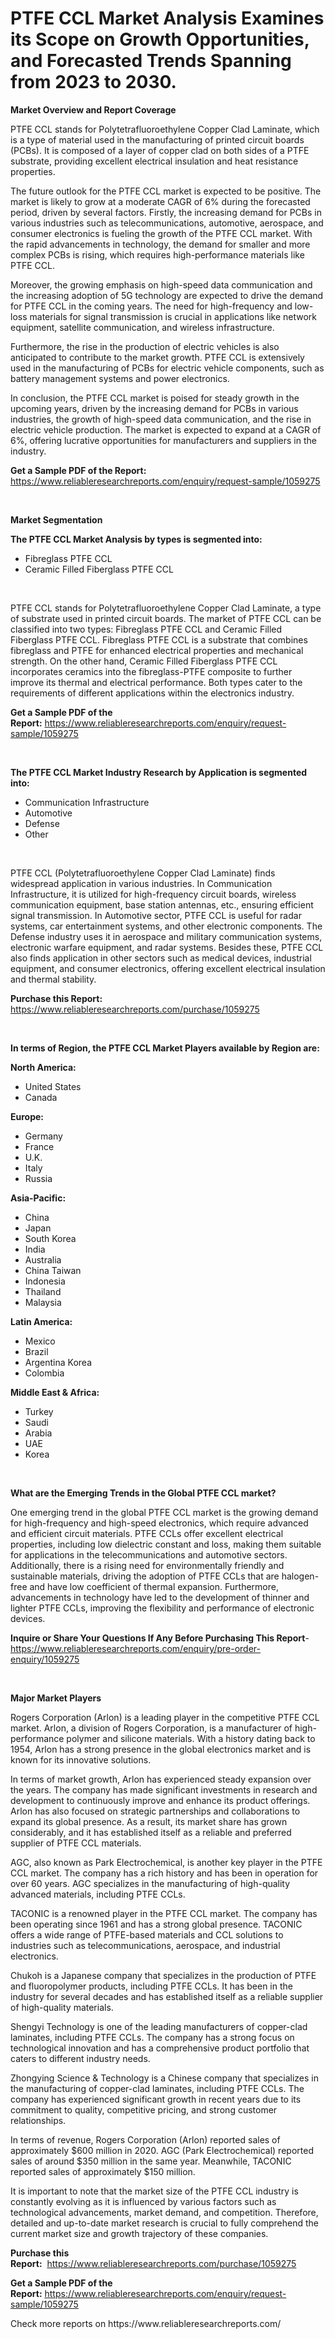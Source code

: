 <p><h1>PTFE CCL Market Analysis Examines its Scope on Growth Opportunities, and Forecasted Trends Spanning from 2023 to 2030.</h1></p><p><strong>Market Overview and Report Coverage</strong></p>
<p><p>PTFE CCL stands for Polytetrafluoroethylene Copper Clad Laminate, which is a type of material used in the manufacturing of printed circuit boards (PCBs). It is composed of a layer of copper clad on both sides of a PTFE substrate, providing excellent electrical insulation and heat resistance properties.</p><p>The future outlook for the PTFE CCL market is expected to be positive. The market is likely to grow at a moderate CAGR of 6% during the forecasted period, driven by several factors. Firstly, the increasing demand for PCBs in various industries such as telecommunications, automotive, aerospace, and consumer electronics is fueling the growth of the PTFE CCL market. With the rapid advancements in technology, the demand for smaller and more complex PCBs is rising, which requires high-performance materials like PTFE CCL.</p><p>Moreover, the growing emphasis on high-speed data communication and the increasing adoption of 5G technology are expected to drive the demand for PTFE CCL in the coming years. The need for high-frequency and low-loss materials for signal transmission is crucial in applications like network equipment, satellite communication, and wireless infrastructure.</p><p>Furthermore, the rise in the production of electric vehicles is also anticipated to contribute to the market growth. PTFE CCL is extensively used in the manufacturing of PCBs for electric vehicle components, such as battery management systems and power electronics.</p><p>In conclusion, the PTFE CCL market is poised for steady growth in the upcoming years, driven by the increasing demand for PCBs in various industries, the growth of high-speed data communication, and the rise in electric vehicle production. The market is expected to expand at a CAGR of 6%, offering lucrative opportunities for manufacturers and suppliers in the industry.</p></p>
<p><strong>Get a Sample PDF of the Report:</strong> <a href="https://www.reliableresearchreports.com/enquiry/request-sample/1059275">https://www.reliableresearchreports.com/enquiry/request-sample/1059275</a></p>
<p>&nbsp;</p>
<p><strong>Market Segmentation</strong></p>
<p><strong>The PTFE CCL Market Analysis by types is segmented into:</strong></p>
<p><ul><li>Fibreglass PTFE CCL</li><li>Ceramic Filled Fiberglass PTFE CCL</li></ul></p>
<p>&nbsp;</p>
<p><p>PTFE CCL stands for Polytetrafluoroethylene Copper Clad Laminate, a type of substrate used in printed circuit boards. The market of PTFE CCL can be classified into two types: Fibreglass PTFE CCL and Ceramic Filled Fiberglass PTFE CCL. Fibreglass PTFE CCL is a substrate that combines fibreglass and PTFE for enhanced electrical properties and mechanical strength. On the other hand, Ceramic Filled Fiberglass PTFE CCL incorporates ceramics into the fibreglass-PTFE composite to further improve its thermal and electrical performance. Both types cater to the requirements of different applications within the electronics industry.</p></p>
<p><strong>Get a Sample PDF of the Report:</strong>&nbsp;<a href="https://www.reliableresearchreports.com/enquiry/request-sample/1059275">https://www.reliableresearchreports.com/enquiry/request-sample/1059275</a></p>
<p>&nbsp;</p>
<p><strong>The PTFE CCL Market Industry Research by Application is segmented into:</strong></p>
<p><ul><li>Communication Infrastructure</li><li>Automotive</li><li>Defense</li><li>Other</li></ul></p>
<p>&nbsp;</p>
<p><p>PTFE CCL (Polytetrafluoroethylene Copper Clad Laminate) finds widespread application in various industries. In Communication Infrastructure, it is utilized for high-frequency circuit boards, wireless communication equipment, base station antennas, etc., ensuring efficient signal transmission. In Automotive sector, PTFE CCL is useful for radar systems, car entertainment systems, and other electronic components. The Defense industry uses it in aerospace and military communication systems, electronic warfare equipment, and radar systems. Besides these, PTFE CCL also finds application in other sectors such as medical devices, industrial equipment, and consumer electronics, offering excellent electrical insulation and thermal stability.</p></p>
<p><strong>Purchase this Report:</strong>&nbsp; <a href="https://www.reliableresearchreports.com/purchase/1059275">https://www.reliableresearchreports.com/purchase/1059275</a></p>
<p>&nbsp;</p>
<p><strong>In terms of Region, the PTFE CCL Market Players available by Region are:</strong></p>
<p>
    <p> <strong> North America: </strong>
        <ul>
            <li>United States</li>
            <li>Canada</li>
        </ul>
        </p> 
    <p> <strong> Europe: </strong>
        <ul>
            <li>Germany</li>
            <li>France</li>
            <li>U.K.</li>
            <li>Italy</li>
            <li>Russia</li>
        </ul>
        </p> 
    <p> <strong> Asia-Pacific: </strong>
        <ul>
            <li>China</li>
            <li>Japan</li>
            <li>South Korea</li>
            <li>India</li>
            <li>Australia</li>
            <li>China Taiwan</li>
            <li>Indonesia</li>
            <li>Thailand</li>
            <li>Malaysia</li>
        </ul>
        </p> 
    <p> <strong> Latin America: </strong>
        <ul>
            <li>Mexico</li>
            <li>Brazil</li>
            <li>Argentina Korea</li>
            <li>Colombia</li>
        </ul>
        </p> 
    <p> <strong> Middle East & Africa: </strong>
        <ul>
            <li>Turkey</li>
            <li>Saudi</li>
            <li>Arabia</li>
            <li>UAE</li>
            <li>Korea</li>
        </ul>
    </p>
    </p>
<p>&nbsp;</p>
<p><strong>What are the Emerging Trends in the Global PTFE CCL market?</strong></p>
<p><p>One emerging trend in the global PTFE CCL market is the growing demand for high-frequency and high-speed electronics, which require advanced and efficient circuit materials. PTFE CCLs offer excellent electrical properties, including low dielectric constant and loss, making them suitable for applications in the telecommunications and automotive sectors. Additionally, there is a rising need for environmentally friendly and sustainable materials, driving the adoption of PTFE CCLs that are halogen-free and have low coefficient of thermal expansion. Furthermore, advancements in technology have led to the development of thinner and lighter PTFE CCLs, improving the flexibility and performance of electronic devices.</p></p>
<p><strong>Inquire or Share Your Questions If Any Before Purchasing This Report</strong>- <a href="https://www.reliableresearchreports.com/enquiry/pre-order-enquiry/1059275">https://www.reliableresearchreports.com/enquiry/pre-order-enquiry/1059275</a></p>
<p>&nbsp;</p>
<p><strong>Major Market Players</strong></p>
<p><p>Rogers Corporation (Arlon) is a leading player in the competitive PTFE CCL market. Arlon, a division of Rogers Corporation, is a manufacturer of high-performance polymer and silicone materials. With a history dating back to 1954, Arlon has a strong presence in the global electronics market and is known for its innovative solutions.</p><p>In terms of market growth, Arlon has experienced steady expansion over the years. The company has made significant investments in research and development to continuously improve and enhance its product offerings. Arlon has also focused on strategic partnerships and collaborations to expand its global presence. As a result, its market share has grown considerably, and it has established itself as a reliable and preferred supplier of PTFE CCL materials.</p><p>AGC, also known as Park Electrochemical, is another key player in the PTFE CCL market. The company has a rich history and has been in operation for over 60 years. AGC specializes in the manufacturing of high-quality advanced materials, including PTFE CCLs.</p><p>TACONIC is a renowned player in the PTFE CCL market. The company has been operating since 1961 and has a strong global presence. TACONIC offers a wide range of PTFE-based materials and CCL solutions to industries such as telecommunications, aerospace, and industrial electronics.</p><p>Chukoh is a Japanese company that specializes in the production of PTFE and fluoropolymer products, including PTFE CCLs. It has been in the industry for several decades and has established itself as a reliable supplier of high-quality materials.</p><p>Shengyi Technology is one of the leading manufacturers of copper-clad laminates, including PTFE CCLs. The company has a strong focus on technological innovation and has a comprehensive product portfolio that caters to different industry needs.</p><p>Zhongying Science & Technology is a Chinese company that specializes in the manufacturing of copper-clad laminates, including PTFE CCLs. The company has experienced significant growth in recent years due to its commitment to quality, competitive pricing, and strong customer relationships.</p><p>In terms of revenue, Rogers Corporation (Arlon) reported sales of approximately $600 million in 2020. AGC (Park Electrochemical) reported sales of around $350 million in the same year. Meanwhile, TACONIC reported sales of approximately $150 million.</p><p>It is important to note that the market size of the PTFE CCL industry is constantly evolving as it is influenced by various factors such as technological advancements, market demand, and competition. Therefore, detailed and up-to-date market research is crucial to fully comprehend the current market size and growth trajectory of these companies.</p></p>
<p><strong>Purchase this Report:</strong>&nbsp;&nbsp;<a href="https://www.reliableresearchreports.com/purchase/1059275">https://www.reliableresearchreports.com/purchase/1059275</a></p>
<p></p>
<p><strong>Get a Sample PDF of the Report:</strong>&nbsp;<a href="https://www.reliableresearchreports.com/enquiry/request-sample/1059275">https://www.reliableresearchreports.com/enquiry/request-sample/1059275</a></p>
<p>Check more reports on https://www.reliableresearchreports.com/</p>